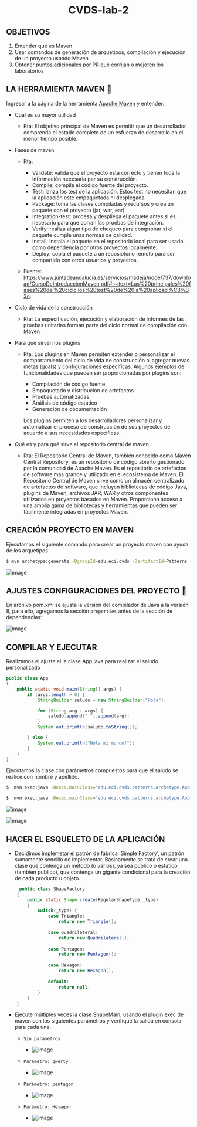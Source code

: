 <h1 align="center">CVDS-lab-2</h1>

## OBJETIVOS
1. Entender qué es Maven
2. Usar comandos de generación de arquetipos, compilación y ejecución de un proyecto usando Maven
3. Obtener puntos adicionales por PR qué corrijan o mejoren los laboratorios

## LA HERRAMIENTA MAVEN :hammer:
Ingresar a la página de la herramienta [Apache Maven](https://maven.apache.org/what-is-maven.html) y entender:
- Cuál es su mayor utilidad
    -  Rta: El objetivo principal de Maven es permitir que un desarrollador comprenda el estado completo de un esfuerzo de desarrollo en el menor tiempo posible.
- Fases de maven
    -  Rta:
          - Validate: valida que el proyecto esta correcto y tienen toda la información necesaria par su construcción.
          - Compile: compila el código fuente del proyecto.
          - Test: lanza los test de la aplicación. Estos test no necesitan que la aplicación este empaquetada ni desplegada.
          - Package: toma las clases compiladas y recursos y crea un paquete con el proyecto (jar, war, ear)
          - Integration-test: procesa y despliega el paquete antes si es necesario para que corran las pruebas de integración.
          - Verify: realiza algun tipo de chequeo para comprobar si el paquete cumple unas normas de calidad.
          - Install: instala el paquete en el repositorio local para ser usado como dependencia por otros proyectos localmente.
          - Deploy: copia el paquete a un reposiotorio remoto para ser compartido con otros usuarios y proyectos.

 
    -  Fuente: https://www.juntadeandalucia.es/servicios/madeja/node/737/download/CursoDeIntroduccionMaven.pdf#:~:text=Las%20principales%20fases%20del%20ciclo,los%20test%20de%20la%20aplicaci%C3%B3n.
             


- Ciclo de vida de la construcción
    -  Rta: La especificación, ejecución y elaboración de informes de las pruebas unitarias forman parte del ciclo normal de compilación con Maven
- Para qué sirven los plugins
    -  Rta: Los plugins en Maven permiten extender o personalizar el comportamiento del ciclo de vida de construcción al agregar nuevas metas (goals) y configuraciones específicas. Algunos ejemplos de funcionalidades que pueden ser proporcionadas por plugins son:
        -  Compilación de código fuente
        -  Empaquetado y distribución de artefactos
        -  Pruebas automatizadas
        -  Análisis de código estático
        -  Generación de documentación
          
        Los plugins permiten a los desarrolladores personalizar y automatizar el proceso de construcción de sus proyectos de acuerdo a sus necesidades específicas.
- Qué es y para qué sirve el repositorio central de maven
    -  Rta: El Repositorio Central de Maven, también conocido como Maven Central Repository, es un repositorio de código abierto gestionado por la comunidad de Apache Maven. Es el repositorio de artefactos de software más grande y utilizado en el ecosistema de Maven.
            El Repositorio Central de Maven sirve como un almacén centralizado de artefactos de software, que incluyen bibliotecas de código Java, plugins de Maven, archivos JAR, WAR y otros componentes utilizados en proyectos basados en Maven. Proporciona acceso a una amplia gama de bibliotecas y herramientas que pueden ser fácilmente integradas en proyectos Maven.

## CREACIÓN PROYECTO EN MAVEN

Ejecutamos el siguiente comando para crear un proyecto maven con ayuda de los arquetipos
```sh
$ mvn archetype:generate -DgroupId=edu.eci.cvds -DartifactId=Patterns -DarchetypeArtifactId=maven-archetype-quickstart -Dpackage=edu.eci.cvds.patterns.archetype
```

![image](https://github.com/JuanDpr99/CVDS-lab-2/assets/77819591/772cf3fb-94a3-41f0-a867-4f3854e9e743)

## AJUSTES CONFIGURACIONES DEL PROYECTO :wrench:

En archivo pom.xml se ajusta la versión del compilador de Java a la versión 8, para ello, agregamos la sección `properties` antes de la sección de
dependencias:

![image](https://github.com/JuanDpr99/CVDS-lab-2/assets/77819591/5a7cea0e-edde-4535-9ebf-e520ddc0437a)

## COMPILAR Y EJECUTAR
Realizamos el ajuste el la clase App.java para realizar el saludo personalizado

```java
public class App
{
    public static void main(String[] args) {
        if (args.length > 0) {
            StringBuilder saludo = new StringBuilder("Hola");

            for (String arg : args) {
                saludo.append(" ").append(arg);
            }
            System.out.println(saludo.toString());

        } else {
            System.out.println("Hola mi mundo!");
        }
    }
}
```
Ejecutamos la clase con parámetros compuestos para que el saludo se realice con nombre y apellido.
```sh
$  mvn exec:java -Dexec.mainClass="edu.eci.cvds.patterns.archetype.App" -Dexec.args="Juan Parroquiano"
```
```sh
$  mvn exec:java -Dexec.mainClass="edu.eci.cvds.patterns.archetype.App" -Dexec.args="Carolina Morales"
```

![image](https://github.com/JuanDpr99/CVDS-lab-2/assets/77819591/c8c7e780-3aec-48f2-93a5-7fda370095a0)

![image](https://github.com/JuanDpr99/CVDS-lab-2/assets/77819591/e063db09-baec-46a2-be69-c9b09f7847d2)

## HACER EL ESQUELETO DE LA APLICACIÓN

-    Decidimos implemetar el patrón de fábrica 'Simple Factory', un patrón sumamente sencillo de implementar. Básicamente se trata de crear una clase que contenga un método (o varios), ya sea público o estático (también publico), que contenga un gigante condicional para la creación de cada producto u objeto.

```java
     public class ShapeFactory
    {
        public static Shape create(RegularShapeType _type)
        {
            switch(_type) {
                case Triangle:
                    return new Triangle();
    
                case Quadrilateral:
                    return new Quadrilateral();
    
                case Pentagon:
                    return new Pentagon();
    
                case Hexagon:
                    return new Hexagon();
    
                default:
                    return null;
            }
        }
    }
```
-    Ejecute múltiples veces la clase ShapeMain, usando el plugin exec de maven con los siguientes parámetros y verifique la salida en consola para cada una:
     -     Sin parámetros
         -    ![image](https://github.com/JuanDpr99/CVDS-lab-2/assets/77819591/fd7e6351-f418-4b28-9bb2-cf3b20ddb396)

     -     Parámetro: qwerty
         -    ![image](https://github.com/JuanDpr99/CVDS-lab-2/assets/77819591/8b53f472-2654-48e3-ac14-f77491cee414)
    
     -     Parámetro: pentagon
         -    ![image](https://github.com/JuanDpr99/CVDS-lab-2/assets/77819591/033b7a3c-8e30-4b82-a33c-979d64aa12ba)

     -     Parámetro: Hexagon
         -    ![image](https://github.com/JuanDpr99/CVDS-lab-2/assets/77819591/b12c5268-2ebc-42d1-b7ae-15b560e5692a)

       





